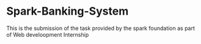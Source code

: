 # Spark-Banking-System
This is the submission of the task provided by the spark foundation as part of Web develoopment Internship
